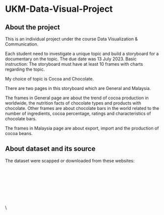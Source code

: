 # UKM-Data-Visual-Project

## About the project
This is an individual project under the course Data Visualization & Communication.

Each student need to investigate a unique topic and build a storyboard for a documentary on the topic.
The due date was 13 July 2023.
Basic instruction: The storyboard must have at least 10 frames with charts regarding the topic.

My choice of topic is Cocoa and Chocolate.

There are two pages in this storyboard which are General and Malaysia.

The frames in General page are about the trend of cocoa production in worldwide, the nutrition facts of chocolate types and products with chocolate. 
Other frames are about chocolate bars in the world related to the number of ingredients, cocoa percentage, ratings and characteristics of chocolate bars.

The frames in Malaysia page are about export, import and the production of cocoa beans.

## About dataset and its source
The dataset were scapped or downloaded from these websites:\
\
\
\
\
\
\
\
\
\


